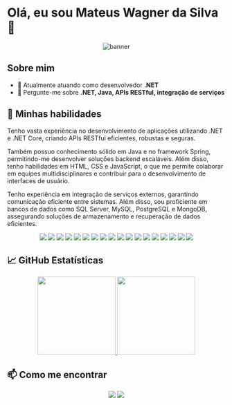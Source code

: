 # Olá, eu sou Mateus Wagner da Silva 👋

<div align="center">
  <img src="https://github.com/mateusw2705/mateusw2705/blob/main/banner.png" alt="banner">
</div>

## Sobre mim
- 🌱 Atualmente atuando como  desenvolvedor **.NET**
- 💬 Pergunte-me sobre **.NET, Java, APIs RESTful, integração de serviços**

## 🚀 Minhas habilidades

Tenho vasta experiência no desenvolvimento de aplicações utilizando .NET e .NET Core, criando APIs RESTful eficientes, robustas e seguras.

Também possuo conhecimento sólido em Java e no framework Spring, permitindo-me desenvolver soluções backend escaláveis. Além disso, tenho habilidades em HTML, CSS e JavaScript, o que me permite colaborar em equipes multidisciplinares e contribuir para o desenvolvimento de interfaces de usuário.

Tenho experiência em integração de serviços externos, garantindo comunicação eficiente entre sistemas. Além disso, sou proficiente em bancos de dados como SQL Server, MySQL, PostgreSQL e MongoDB, assegurando soluções de armazenamento e recuperação de dados eficientes.

<div align="center">
  <img src="https://img.shields.io/badge/C%23-239120?style=for-the-badge&logo=c-sharp&logoColor=white">
  <img src="https://img.shields.io/badge/.NET-512BD4?style=for-the-badge&logo=dot-net&logoColor=white">
  <img src="https://img.shields.io/badge/Java-ED8B00?style=for-the-badge&logo=java&logoColor=white">
  <img src="https://img.shields.io/badge/Spring-6DB33F?style=for-the-badge&logo=spring&logoColor=white">
  <img src="https://img.shields.io/badge/JavaScript-F7DF1E?style=for-the-badge&logo=javascript&logoColor=black">
  <img src="https://img.shields.io/badge/TypeScript-007ACC?style=for-the-badge&logo=typescript&logoColor=white">
  <img src="https://img.shields.io/badge/Angular-DD0031?style=for-the-badge&logo=angular&logoColor=white">
  <img src="https://img.shields.io/badge/HTML5-E34F26?style=for-the-badge&logo=html5&logoColor=white">
  <img src="https://img.shields.io/badge/CSS3-1572B6?style=for-the-badge&logo=css3&logoColor=white">
  <img src="https://img.shields.io/badge/SQL-4479A1?style=for-the-badge&logo=sql&logoColor=white">
  <img src="https://img.shields.io/badge/MySQL-4479A1?style=for-the-badge&logo=mysql&logoColor=white">
  <img src="https://img.shields.io/badge/PostgreSQL-336791?style=for-the-badge&logo=postgresql&logoColor=white">
  <img src="https://img.shields.io/badge/MongoDB-47A248?style=for-the-badge&logo=mongodb&logoColor=white">
  <img src="https://img.shields.io/badge/Docker-2496ED?style=for-the-badge&logo=docker&logoColor=white">
  <img src="https://img.shields.io/badge/Git-F05032?style=for-the-badge&logo=git&logoColor=white">
  <img src="https://img.shields.io/badge/Controle%20de%20Versão-000000?style=for-the-badge&logo=control&logoColor=white">
  <img src="https://img.shields.io/badge/Azure-0078D4?style=for-the-badge&logo=microsoft-azure&logoColor=white">
  <img src="https://img.shields.io/badge/API-00599C?style=for-the-badge&logo=api&logoColor=white">
</div>

## 📈 GitHub Estatísticas
<div align="center">
  <a href="https://github.com/mateusw2705/github-readme-stats">
    <img height="180em" src="https://github-readme-stats.vercel.app/api?username=mateusw2705&show_icons=true&theme=radical&include_all_commits=true&count_private=true"/>
    <img height="180em" src="https://github-readme-stats.vercel.app/api/top-langs/?username=mateusw2705&layout=compact&langs_count=7&theme=radical"/>
  </a>
</div>


## 📫 Como me encontrar
<div align="center">
  <a href="https://www.linkedin.com/in/mateus-silva-a28148191/" target="_blank"><img src="https://img.shields.io/badge/LinkedIn-0077B5?style=for-the-badge&logo=linkedin&logoColor=white"></a>
  <a href="mailto:mateuswagner2705@gmail.com"><img src="https://img.shields.io/badge/Email-D14836?style=for-the-badge&logo=gmail&logoColor=white"></a>
</div>
